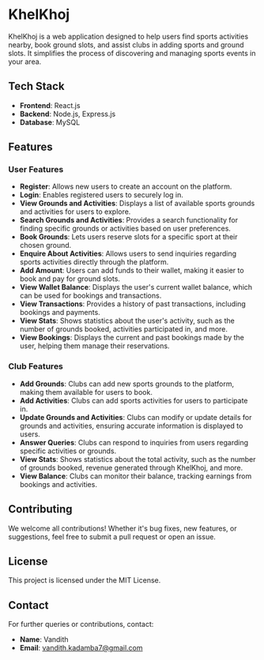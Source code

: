 # KhelKhoj

KhelKhoj is a web application designed to help users find sports activities nearby, book ground slots, and assist clubs in adding sports and ground slots. It simplifies the process of discovering and managing sports events in your area.

## Tech Stack
- **Frontend**: React.js
- **Backend**: Node.js, Express.js
- **Database**: MySQL

  
## Features

### User Features

- **Register**: Allows new users to create an account on the platform.
- **Login**: Enables registered users to securely log in.
- **View Grounds and Activities**: Displays a list of available sports grounds and activities for users to explore.
- **Search Grounds and Activities**: Provides a search functionality for finding specific grounds or activities based on user preferences.
- **Book Grounds**: Lets users reserve slots for a specific sport at their chosen ground.
- **Enquire About Activities**: Allows users to send inquiries regarding sports activities directly through the platform.
- **Add Amount**: Users can add funds to their wallet, making it easier to book and pay for ground slots.
- **View Wallet Balance**: Displays the user's current wallet balance, which can be used for bookings and transactions.
- **View Transactions**: Provides a history of past transactions, including bookings and payments.
- **View Stats**: Shows statistics about the user's activity, such as the number of grounds booked, activities participated in, and more.
- **View Bookings**: Displays the current and past bookings made by the user, helping them manage their reservations.

### Club Features

- **Add Grounds**: Clubs can add new sports grounds to the platform, making them available for users to book.
- **Add Activities**: Clubs can add sports activities for users to participate in.
- **Update Grounds and Activities**: Clubs can modify or update details for grounds and activities, ensuring accurate information is displayed to users.
- **Answer Queries**: Clubs can respond to inquiries from users regarding specific activities or grounds.
- **View Stats**: Shows statistics about the total activity, such as the number of grounds booked, revenue generated through KhelKhoj, and more.
- **View Balance**: Clubs can monitor their balance, tracking earnings from bookings and activities.



## Contributing

We welcome all contributions! Whether it's bug fixes, new features, or suggestions, feel free to submit a pull request or open an issue.



## License

This project is licensed under the MIT License.

## Contact
For further queries or contributions, contact:
- **Name**: Vandith
- **Email**: vandith.kadamba7@gmail.com
